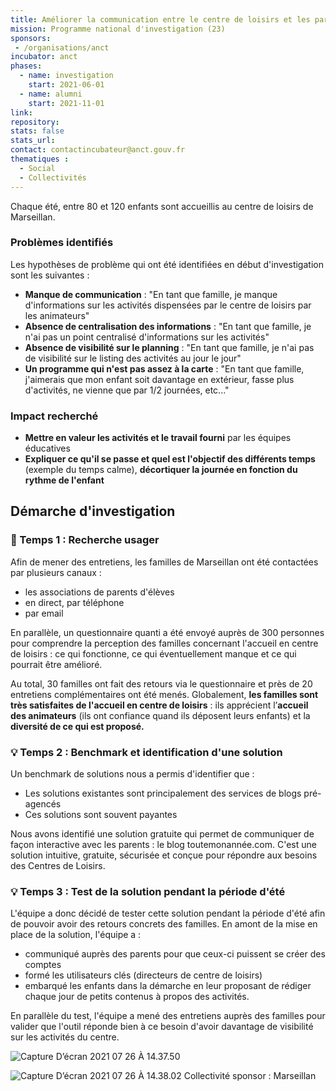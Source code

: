 ```yaml
---
title: Améliorer la communication entre le centre de loisirs et les parents pendant les période de vacances
mission: Programme national d'investigation (23)
sponsors:
 - /organisations/anct
incubator: anct
phases:
  - name: investigation
    start: 2021-06-01
  - name: alumni
    start: 2021-11-01
link: 
repository: 
stats: false
stats_url: 
contact: contactincubateur@anct.gouv.fr
thematiques : 
  - Social
  - Collectivités
---
```

Chaque été, entre 80 et 120 enfants sont accueillis au centre de loisirs de Marseillan.

### **Problèmes identifiés**

Les hypothèses de problème qui ont été identifiées en début d'investigation sont les suivantes : 

*   **Manque de communication** : "En tant que famille, je manque d'informations sur les activités dispensées par le centre de loisirs par les animateurs"
*   **Absence de centralisation des informations** : "En tant que famille, je n'ai pas un point centralisé d'informations sur les activités"
*   **Absence de visibilité sur le planning** : "En tant que famille, je n'ai pas de visibilité sur le listing des activités au jour le jour"
*   **Un programme qui n'est pas assez à la carte** : "En tant que famille, j'aimerais que mon enfant soit davantage en extérieur, fasse plus d'activités, ne vienne que par 1/2 journées, etc..."

### **Impact recherché** 

*   **Mettre en valeur les activités et le travail fourni** par les équipes éducatives
*   **Expliquer ce qu'il se passe et quel est l'objectif des différents temps** (exemple du temps calme), **décortiquer la journée en fonction du rythme de l'enfant**

Démarche d'investigation
------------------------

### **🔎 Temps 1 : Recherche usager** 

Afin de mener des entretiens, les familles de Marseillan ont été contactées par plusieurs canaux :

*   les associations de parents d'élèves
*   en direct, par téléphone
*   par email

En parallèle, un questionnaire quanti a été envoyé auprès de 300 personnes pour comprendre la perception des familles concernant l'accueil en centre de loisirs : ce qui fonctionne, ce qui éventuellement manque et ce qui pourrait être amélioré.

Au total, 30 familles ont fait des retours via le questionnaire et près de 20 entretiens complémentaires ont été menés. Globalement, **les familles sont très satisfaites de l'accueil en centre de loisirs** : ils apprécient l’**accueil des animateurs** (ils ont confiance quand ils déposent leurs enfants) et la **diversité de ce qui est proposé.** 

### 💡 **Temps 2 : Benchmark et identification d'une solution**

Un benchmark de solutions nous a permis d'identifier que :

*   Les solutions existantes sont principalement des services de blogs pré-agencés
*   Ces solutions sont souvent payantes

Nous avons identifié une solution gratuite qui permet de communiquer de façon interactive avec les parents : le blog toutemonannée.com. C'est une solution intuitive, gratuite, sécurisée et conçue pour répondre aux besoins des Centres de Loisirs.

### 💡 **Temps 3 : Test de la solution pendant la période d'été**

L'équipe a donc décidé de tester cette solution pendant la période d'été afin de pouvoir avoir des retours concrets des familles. En amont de la mise en place de la solution, l'équipe a :

*   communiqué auprès des parents pour que ceux-ci puissent se créer des comptes 
*   formé les utilisateurs clés (directeurs de centre de loisirs)
*   embarqué les enfants dans la démarche en leur proposant de rédiger chaque jour de petits contenus à propos des activités.

En parallèle du test, l'équipe a mené des entretiens auprès des familles pour valider que l'outil réponde bien à ce besoin d'avoir davantage de visibilité sur les activités du centre.

![Capture D’écran 2021 07 26 À 14.37.50](https://directus.incubateur.anct.gouv.fr/assets/3581e201-6b86-47be-a226-e55bf854e885)

![Capture D’écran 2021 07 26 À 14.38.02](https://directus.incubateur.anct.gouv.fr/assets/e3b72bdc-53a7-43b5-8eac-892a2c4f8d5e)
Collectivité sponsor : Marseillan
